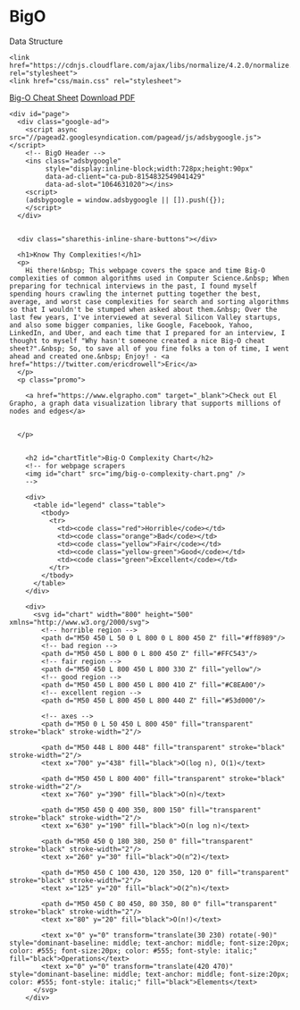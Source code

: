 # BigO
Data Structure
<!DOCTYPE html>
<html>
  <head>
    <title>Big-O Algorithm Complexity Cheat Sheet (Know Thy Complexities!) @ericdrowell</title>
    
    <link href="https://cdnjs.cloudflare.com/ajax/libs/normalize/4.2.0/normalize.min.css" rel="stylesheet">
    <link href="css/main.css" rel="stylesheet">
  </head>
  <body>
    <div id="header"> 
      <a id="logo" href="https://www.bigocheatsheet.com">Big-O Cheat Sheet</a>
      <a id="download" href="pdf/big-o-cheatsheet.pdf" download="big-o-cheatsheet.pdf">Download PDF</a>
    </div>

    <div id="page">
      <div class="google-ad">
        <script async src="//pagead2.googlesyndication.com/pagead/js/adsbygoogle.js"></script>
        <!-- BigO Header -->
        <ins class="adsbygoogle"
             style="display:inline-block;width:728px;height:90px"
             data-ad-client="ca-pub-8154832549041429"
             data-ad-slot="1064631020"></ins>
        <script>
        (adsbygoogle = window.adsbygoogle || []).push({});
        </script>
      </div>


      <div class="sharethis-inline-share-buttons"></div>

      <h1>Know Thy Complexities!</h1>
      <p>
        Hi there!&nbsp; This webpage covers the space and time Big-O complexities of common algorithms used in Computer Science.&nbsp; When preparing for technical interviews in the past, I found myself spending hours crawling the internet putting together the best, average, and worst case complexities for search and sorting algorithms so that I wouldn't be stumped when asked about them.&nbsp; Over the last few years, I've interviewed at several Silicon Valley startups, and also some bigger companies, like Google, Facebook, Yahoo, LinkedIn, and Uber, and each time that I prepared for an interview, I thought to myself "Why hasn't someone created a nice Big-O cheat sheet?".&nbsp; So, to save all of you fine folks a ton of time, I went ahead and created one.&nbsp; Enjoy! - <a href="https://twitter.com/ericdrowell">Eric</a>
      </p>
      <p class="promo">

        <a href="https://www.elgrapho.com" target="_blank">Check out El Grapho, a graph data visualization library that supports millions of nodes and edges</a>


      </p>

      
        <h2 id="chartTitle">Big-O Complexity Chart</h2>  
        <!-- for webpage scrapers
        <img id="chart" src="img/big-o-complexity-chart.png" />
        -->

        <div>
          <table id="legend" class="table">
            <tbody>
              <tr>
                <td><code class="red">Horrible</code></td>
                <td><code class="orange">Bad</code></td>
                <td><code class="yellow">Fair</code></td>
                <td><code class="yellow-green">Good</code></td>
                <td><code class="green">Excellent</code></td>
              </tr>
            </tbody>
          </table> 
        </div>

        <div>
          <svg id="chart" width="800" height="500" xmlns="http://www.w3.org/2000/svg">
            <!-- horrible region -->
            <path d="M50 450 L 50 0 L 800 0 L 800 450 Z" fill="#ff8989"/>
            <!-- bad region -->
            <path d="M50 450 L 800 0 L 800 450 Z" fill="#FFC543"/>
            <!-- fair region -->
            <path d="M50 450 L 800 450 L 800 330 Z" fill="yellow"/>
            <!-- good region -->
            <path d="M50 450 L 800 450 L 800 410 Z" fill="#C8EA00"/>
            <!-- excellent region -->
            <path d="M50 450 L 800 450 L 800 440 Z" fill="#53d000"/>

            <!-- axes -->
            <path d="M50 0 L 50 450 L 800 450" fill="transparent" stroke="black" stroke-width="2"/>

            <path d="M50 448 L 800 448" fill="transparent" stroke="black" stroke-width="2"/>
            <text x="700" y="438" fill="black">O(log n), O(1)</text>

            <path d="M50 450 L 800 400" fill="transparent" stroke="black" stroke-width="2"/>
            <text x="760" y="390" fill="black">O(n)</text>

            <path d="M50 450 Q 400 350, 800 150" fill="transparent" stroke="black" stroke-width="2"/>
            <text x="630" y="190" fill="black">O(n log n)</text>

            <path d="M50 450 Q 180 380, 250 0" fill="transparent" stroke="black" stroke-width="2"/>
            <text x="260" y="30" fill="black">O(n^2)</text>

            <path d="M50 450 C 100 430, 120 350, 120 0" fill="transparent" stroke="black" stroke-width="2"/>
            <text x="125" y="20" fill="black">O(2^n)</text>

            <path d="M50 450 C 80 450, 80 350, 80 0" fill="transparent" stroke="black" stroke-width="2"/>
            <text x="80" y="20" fill="black">O(n!)</text>

            <text x="0" y="0" transform="translate(30 230) rotate(-90)" style="dominant-baseline: middle; text-anchor: middle; font-size:20px; color: #555; font-size:20px; color: #555; font-style: italic;" fill="black">Operations</text>
            <text x="0" y="0" transform="translate(420 470)" style="dominant-baseline: middle; text-anchor: middle; font-size:20px; color: #555; font-style: italic;" fill="black">Elements</text>
          </svg>
        </div>
